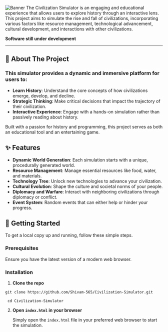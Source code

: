 ![Banner](https://placehold.co/1280x300/darkolivegreen/white?font=montserrat&text=Civilisation%20Simulator)
The Civilization Simulator is an engaging and educational experience that allows users to explore history through an interactive lens. This project aims to simulate the rise and fall of civilizations, incorporating various factors like resource management, technological advancement, cultural development, and interactions with other civilizations.

**Software still under development**
___
## 🚀 About The Project
### This simulator provides a dynamic and immersive platform for users to:
* __Learn History__: Understand the core concepts of how civilizations emerge, develop, and decline.
* __Strategic Thinking__: Make critical decisions that impact the trajectory of their civilization.
* __Interactive Experience__: Engage with a hands-on simulation rather than passively reading about history.

Built with a passion for history and programming, this project serves as both an educational tool and an entertaining game.

## ✨ Features
* __Dynamic World Generation__: Each simulation starts with a unique, procedurally generated world.
* __Resource Management__: Manage essential resources like food, water, and materials.
* __Technology Tree__: Unlock new technologies to advance your civilization.
* __Cultural Evolution__: Shape the culture and societal norms of your people.
* __Diplomacy and Warfare__: Interact with neighboring civilizations through diplomacy or conflict.
* __Event System__: Random events that can either help or hinder your progress.

## 🏁 Getting Started
To get a local copy up and running, follow these simple steps.
### Prerequisites
Ensure you have the latest version of a modern web browser.
### Installation
1. **Clone the repo**

``` git clone https://github.com/Shivam-565/Civilization-Simulator.git ```

 ```  cd Civilization-Simulator ```
 
2. **Open `index.html` in your browser**
   
   Simply open the `index.html` file in your preferred web browser to start the simulation.

